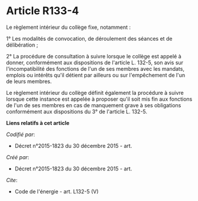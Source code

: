 # Article R133-4

Le règlement intérieur du collège fixe, notamment : 

1° Les modalités de convocation, de déroulement des séances et de délibération ; 

2° La procédure de consultation à suivre lorsque le collège est appelé à donner, conformément aux dispositions de l'article
L. 132-5, son avis sur l'incompatibilité des fonctions de l'un de ses membres avec les mandats, emplois ou intérêts qu'il
détient par ailleurs ou sur l'empêchement de l'un de leurs membres. 

Le règlement intérieur du collège définit également la procédure à suivre lorsque cette instance est appelée à proposer qu'il
soit mis fin aux fonctions de l'un de ses membres en cas de manquement grave à ses obligations conformément aux dispositions
du 3° de l'article L. 132-5.

**Liens relatifs à cet article**

_Codifié par_:

  - Décret n°2015-1823 du 30 décembre 2015 - art.

_Créé par_:

  - Décret n°2015-1823 du 30 décembre 2015 - art.

_Cite_:

  - Code de l'énergie - art. L132-5 (V)
